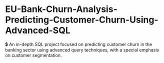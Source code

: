 # EU-Bank-Churn-Analysis-Predicting-Customer-Churn-Using-Advanced-SQL
💲 An in-depth SQL project focused on predicting customer churn in the banking sector using advanced query techniques, with a special emphasis on customer segmentation.
